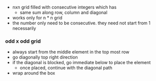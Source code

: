 - nxn grid filled with consecutive integers which has
	- same sum along row, column and diagonal
- works only for n * n grid
- the number only need to be consecutive. they need not start from 1 necessarily

### odd x odd grid
- always start from the middle element in the top most row
- go diagonally top right direction
- if the diagonal is blocked, go immediate below to place the element
	- once placed, continue with the diagonal path
- wrap around the box
